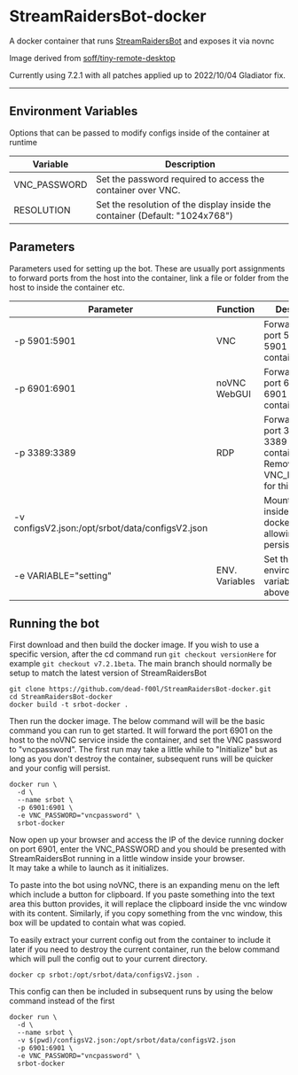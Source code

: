 # StreamRaidersBot-docker
A docker container that runs [StreamRaidersBot](https://github.com/ProjectBots/StreamRaidersBot) and exposes it via novnc

Image derived from [soff/tiny-remote-desktop](https://hub.docker.com/r/soff/tiny-remote-desktop)  

Currently using 7.2.1 with all patches applied up to 2022/10/04 Gladiator fix.

---

## Environment Variables

Options that can be passed to modify configs inside of the container at runtime

| Variable | Description |
| -------- | ----------- |
| VNC_PASSWORD | Set the password required to access the container over VNC. |
| RESOLUTION | Set the resolution of the display inside the container (Default: "1024x768") |

## Parameters

Parameters used for setting up the bot. These are usually port assignments to forward ports from the host into the container, link a file or folder from the host to inside the container etc.  

| Parameter | Function | Description |
| --- | --- | --- |
| -p 5901:5901 | VNC | Forward host port 5901 to port 5901 inside the container |
| -p 6901:6901 | noVNC WebGUI | Forward host port 6901 to port 6901 inside the container |
| -p 3389:3389 | RDP | Forward host port 3389 to port 3389 inside the container. Remove VNC_PASSWORD for this to work. |
| -v configsV2.json:/opt/srbot/data/configsV2.json | | Mount config file inside of the docker container allowing persistence.
| -e VARIABLE="setting" | ENV. Variables | Set the environment variables in the above section |


## Running the bot

First download and then build the docker image. If you wish to use a specific version, after the cd command run `git checkout versionHere` for example `git checkout v7.2.1beta`. The main branch should normally be setup to match the latest version of StreamRaidersBot

```
git clone https://github.com/dead-f00l/StreamRaidersBot-docker.git
cd StreamRaidersBot-docker
docker build -t srbot-docker .
```

Then run the docker image. The below command will will be the basic command you can run to get started. It will forward the port 6901 on the host to the noVNC service inside the container, and set the VNC password to "vncpassword".  The first run may take a little while to "Initialize" but as long as you don't destroy the container, subsequent runs will be quicker and your config will persist.

``` 
docker run \
  -d \
  --name srbot \
  -p 6901:6901 \
  -e VNC_PASSWORD="vncpassword" \
  srbot-docker 
```

Now open up your browser and access the IP of the device running docker on port 6901, enter the VNC_PASSWORD and you should be presented with StreamRaidersBot running in a little window inside your browser.  
It may take a while to launch as it initializes.

To paste into the bot using noVNC, there is an expanding menu on the left which include a button for clipboard. If you paste something into the text area this button provides, it will replace the clipboard inside the vnc window with its content. Similarly, if you copy something from the vnc window, this box will be updated to contain what was copied.

To easily extract your current config out from the container to include it later if you need to destroy the current container, run the below command which will pull the config out to your current directory.

```
docker cp srbot:/opt/srbot/data/configsV2.json .
```

This config can then be included in subsequent runs by using the below command instead of the first

``` 
docker run \
  -d \
  --name srbot \
  -v $(pwd)/configsV2.json:/opt/srbot/data/configsV2.json
  -p 6901:6901 \
  -e VNC_PASSWORD="vncpassword" \
  srbot-docker 
```